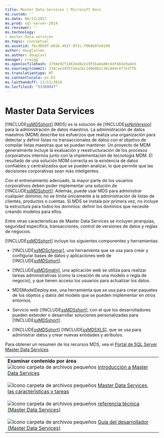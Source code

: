 ```yaml
---
title: Master Data Services | Microsoft Docs
ms.custom: ''
ms.date: 06/13/2017
ms.prod: sql-server-2014
ms.reviewer: ''
ms.technology:
- master-data-services
ms.topic: conceptual
ms.assetid: f6cd850f-b01b-491f-972c-f966b9fe4190
author: douglaslms
ms.author: douglasl
manager: craigg
ms.openlocfilehash: 3794e92f2463ed82e19f5ba8a80c6df483e9ade5
ms.sourcegitcommit: 334cae1925fa5ac6c140e0b2c38c844c477e3ffb
ms.translationtype: MT
ms.contentlocale: es-ES
ms.lasthandoff: 12/13/2018
ms.locfileid: "53369047"
---
```

# <a name="master-data-services"></a>Master Data Services
  [!INCLUDE[ssMDSshort](../includes/ssmdsshort-md.md)] (MDS) es la solución de [!INCLUDE[ssNoVersion](../includes/ssnoversion-md.md)] para la administración de datos maestros. La administración de datos maestros (MDM) describe los esfuerzos que realiza una organización para detectar y definir listas no transaccionales de datos con el objetivo de compilar listas maestras que se puedan mantener. Un proyecto de MDM generalmente incluye la evaluación y reestructuración de los procesos corporativos internos junto con la implementación de tecnología MDM. El resultado de una solución MDM correcta es la existencia de datos confiables y centralizados que se pueden analizar, lo que permite que las decisiones corporativas sean más inteligentes.  
  
 Con el entrenamiento adecuado, la mayor parte de los usuarios corporativos deben poder implementar una solución de [!INCLUDE[ssMDSshort](../includes/ssmdsshort-md.md)]. Además, puede usar MDS para administrar cualquier dominio; no se limita únicamente a la administración de listas de clientes, productos o cuentas. Si MDS se instala por primera vez, no incluye la estructura para todos los dominios: definir los dominios que necesite creando modelos para ellos.  
  
 Entre otras características de Master Data Services se incluyen jerarquías, seguridad específica, transacciones, control de versiones de datos y reglas de negocios.  
  
 [!INCLUDE[ssMDSshort](../includes/ssmdsshort-md.md)] incluye los siguientes componentes y herramientas:  
  
-   [!INCLUDE[ssMDScfgmgr](../includes/ssmdscfgmgr-md.md)], una herramienta que se usa para crear y configurar bases de datos y aplicaciones web de [!INCLUDE[ssMDSshort](../includes/ssmdsshort-md.md)].  
  
-   [!INCLUDE[ssMDSmdm](../includes/ssmdsmdm-md.md)], una aplicación web se utiliza para realizar tareas administrativas (como la creación de una modelo o regla de negocio), y que tienen acceso los usuarios para actualizar los datos.  
  
-   MDSModelDeploy.exe, una herramienta que se usa para crear paquetes de los objetos y datos del modelo que se pueden implementar en otros entornos.  
  
-   Servicio web [!INCLUDE[ssMDSshort](../includes/ssmdsshort-md.md)], con el que los desarrolladores pueden extender o desarrollar soluciones personalizadas para [!INCLUDE[ssMDSshort](../includes/ssmdsshort-md.md)].  
  
-   [!INCLUDE[ssMDSshort](../includes/ssmdsshort-md.md)] [!INCLUDE[ssMDSXLS](../includes/ssmdsxls-md.md)], que se usa para administrar datos y crear nuevas entidades y atributos.  
  
 Para obtener un resumen de los recursos MDS, vea el [Portal de SQL Server Master Data Services](https://go.microsoft.com/fwlink/?LinkID=214272).  
  
|||  
|-|-|  
|**Examinar contenido por área**<br /> ![Icono carpeta de archivos pequeños](../../2014/integration-services/media/filefolder-small.gif "archivo pequeño icono de carpeta") [Introducción a Master Data Services](master-data-services-overview-mds.md)<br /><br /> ![Icono carpeta de archivos pequeños](../../2014/integration-services/media/filefolder-small.gif "archivo pequeño icono de carpeta") [Master Data Services, las características y tareas](../../2014/master-data-services/master-data-services-features-and-tasks.md)<br /><br /> ![Icono carpeta de archivos pequeños](../../2014/integration-services/media/filefolder-small.gif "archivo pequeño icono de carpeta") [referencia técnica (Master Data Services)](technical-reference-master-data-services.md)<br /><br /> ![Icono carpeta de archivos pequeños](../../2014/integration-services/media/filefolder-small.gif "archivo pequeño icono de carpeta") [Guía del desarrollador (Master Data Services)](develop/master-data-services-developer-documentation.md)||  
  
  
